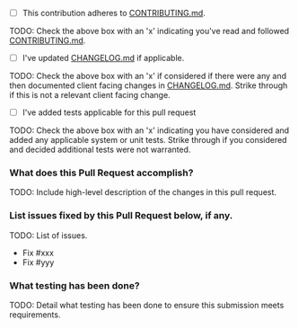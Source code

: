 - [ ] This contribution adheres to [CONTRIBUTING.md](https://github.com/ni/nimi-python/blob/master/CONTRIBUTING.md).

TODO: Check the above box with an 'x' indicating you've read and followed [CONTRIBUTING.md](https://github.com/ni/nimi-python/blob/master/CONTRIBUTING.md).

- [ ] I've updated [CHANGELOG.md](https://github.com/ni/nimi-python/blob/master/CHANGELOG.md) if applicable.

TODO: Check the above box with an 'x' if considered if there were any and then documented client facing changes in [CHANGELOG.md](https://github.com/ni/nimi-python/blob/master/CHANGELOG.md). Strike through if this is not a relevant client facing change.

- [ ] I've added tests applicable for this pull request

TODO: Check the above box with an 'x' indicating you have considered and added any applicable system or unit tests. Strike through if you considered and decided additional tests were not warranted.

### What does this Pull Request accomplish?

TODO: Include high-level description of the changes in this pull request.

### List issues fixed by this Pull Request below, if any.

TODO: List of issues.

* Fix #xxx
* Fix #yyy

### What testing has been done?

TODO: Detail what testing has been done to ensure this submission meets requirements.